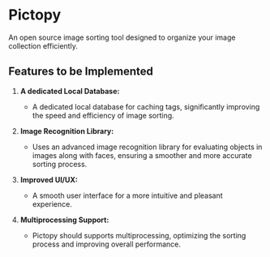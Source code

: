 # Pictopy

An open source image sorting tool designed to organize your image collection efficiently.

## Features to be Implemented

1. **A dedicated Local Database:**
   - A dedicated local database for caching tags, significantly improving the speed and efficiency of image sorting.

2. **Image Recognition Library:**
   - Uses an advanced image recognition library for evaluating objects in images along with faces, ensuring a smoother and more accurate sorting process.

3. **Improved UI/UX:**
   - A smooth user interface for a more intuitive and pleasant experience. 

4. **Multiprocessing Support:**
   - Pictopy should supports multiprocessing, optimizing the sorting process and improving overall performance.

   
